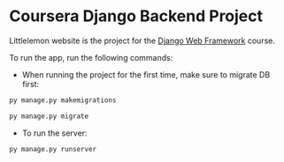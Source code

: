 # Coursera Django Backend Project

Littlelemon website is the project for the [Django Web Framework](https://www.coursera.org/learn/django-web-framework/home/welcome) course.

To run the app, run the following commands:

- When running the project for the first time, make sure to migrate DB first:

```ps
py manage.py makemigrations
```

```ps
py manage.py migrate
```

- To run the server:

```ps
py manage.py runserver
```


